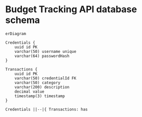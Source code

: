 # Budget Tracking API database schema

```mermaid
erDiagram

Credentials {
    uuid id PK
    varchar(50) username unique
    varchar(64) passwordHash
}

Transactions {
    uuid id PK
    varchar(50) credentialId FK
    varchar(50) category
    varchar(200) description
    decimal value
    timestamp(3) timestamp
}

Credentials ||--|{ Transactions: has

```
